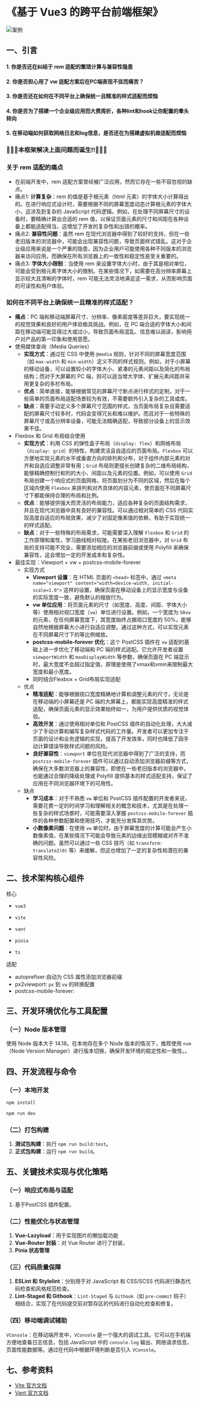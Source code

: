 # 《基于 Vue3 的跨平台前端框架》

![案例](https://p4.ssl.qhimg.com/t110b9a930112ca272bafc061bf.gif)

## 一、引言

#### 1. 你是否还在纠结于 rem 适配的繁琐计算与兼容性隐患

#### 2. 你是否担心用了 vw 适配方案后在PC端表现不佳而痛苦？

#### 3. 你是否还在如何在不同平台上确保统一且精准的样式适配而烦恼

#### 4. 你是否为了搭建一个企业级应用而大费周折，各种lint和hook让你配置的晕头转向

#### 5. 在移动端如何获取网络日志和log信息，是否还在为搭建虚拟机做适配而烦恼



### 💐💐💐本框架解决上面问题而诞生!!💐💐💐

### 关于 rem 适配的痛点

- 在前端开发中，rem 适配方案曾经被广泛应用，然而它存在一些不容忽视的缺点。
- 痛点1: **计算复杂**：rem 的值是基于根元素（html 元素）的字体大小计算得出的。在进行响应式设计时，需要根据不同的屏幕宽度动态计算根元素的字体大小，这涉及到复杂的 JavaScript 代码逻辑。例如，在处理不同屏幕尺寸的设备时，要精确计算出合适的 rem 值，以保证页面元素的尺寸和间距在各种设备上都能适配得当，这增加了开发的复杂性和出错的概率。
- 痛点2: **兼容性问题**：虽然 rem 在现代浏览器中得到了较好的支持，但在一些老旧版本的浏览器中，可能会出现兼容性问题，导致页面样式错乱。这对于企业级应用来说是一个严重的隐患，因为企业用户可能使用各种不同版本的浏览器来访问应用，而确保在所有浏览器上的一致性和稳定性是至关重要的。
- 痛点3: **字体大小限制**：当使用 rem 来设置字体大小时，由于其是相对单位，可能会受到根元素字体大小的限制。在某些情况下，如需要在高分辨率屏幕上显示较大且清晰的字体时，rem 可能无法灵活地满足这一需求，从而影响页面的可读性和用户体验。

### 如何在不同平台上确保统一且精准的样式适配？

- **痛点**：PC 端和移动端屏幕尺寸、分辨率、像素密度等差异巨大，要实现统一的视觉效果和良好的用户体验极具挑战。例如，在 PC 端合适的字体大小和间距在移动端可能显得过大或过小，导致页面布局混乱、信息难以阅读，影响用户对产品的第一印象和使用意愿。
- 使用媒体查询（Media Queries）
  - **实现方式**：通过在 CSS 中使用 `@media` 规则，针对不同的屏幕宽度范围（如 `max-width` 和 `min-width`）定义不同的样式规则。例如，对于小屏幕的移动设备，可以设置较小的字体大小、紧凑的元素间距以及简化的布局结构；而对于大屏幕的 PC 端，则可以适当增大字体、扩展元素间距并采用更复杂的多栏布局。
  - **优点**：简单直接，能够根据常见的屏幕尺寸断点进行样式的定制，对于一些简单的页面布局适配场景较为有效，不需要额外引入复杂的工具或库。
  - **缺点**：需要手动定义多个屏幕尺寸范围的样式，当页面布局复杂且需要适配的屏幕尺寸较多时，代码会变得冗长和难以维护。而且对于一些特殊的屏幕尺寸或高分辨率设备，可能无法精确适配，导致部分设备上的显示效果不佳。
- Flexbox 和 Grid 布局结合使用
  - **实现方式**：利用 CSS 的弹性盒子布局（`display: flex`）和网格布局（`display: grid`）的特性，构建灵活且自适应的页面布局。`Flexbox` 可以方便地实现元素的水平或垂直方向的排列和分布，对于组件内部元素的对齐和自适应调整非常有用；`Grid` 布局则更擅长创建复杂的二维布局结构，能够精确控制行和列的大小、间距以及元素的位置。例如，可以使用 `Grid` 布局创建一个响应式的页面网格，将页面划分为不同的区域，然后在每个区域内使用 `Flexbox` 来排列和对齐具体的内容元素，使页面在不同屏幕尺寸下都能保持合理的布局和比例。
  - **优点**：能够提供强大而灵活的布局能力，适应各种复杂的页面结构需求，并且在现代浏览器中具有良好的兼容性。可以通过相对简单的 CSS 代码实现高度自适应的布局效果，减少了对固定像素值的依赖，有助于实现统一的样式适配。
  - **缺点**：对于一些特殊的布局需求，可能需要深入理解 `Flexbox` 和 `Grid` 的工作原理和属性，学习曲线相对较陡。在某些老旧浏览器中，对 `Grid` 布局的支持可能不完全，需要添加相应的浏览器前缀或使用 Polyfill 来确保兼容性，这会增加一定的开发成本和复杂性。
- 最佳实现：Viewport + vw + postcss-mobile-forever
  - 实现方式
    - **Viewport 设置**：在 HTML 页面的 `<head>` 标签中，通过 `<meta name="viewport" content="width=device-width, initial-scale=1.0">` 这样的设置，确保页面在移动设备上的显示宽度与设备的实际宽度一致，避免默认的缩放行为。
    - **vw 单位应用**：将页面元素的尺寸（如宽度、高度、间距、字体大小等）使用相对视口宽度（`vw`）单位进行设置。例如，一个宽度为 `50vw` 的元素，在任何屏幕宽度下，其宽度始终占据视口宽度的 50%，能够自然地根据屏幕大小进行自适应调整。通过这种方式，可以实现元素在不同屏幕尺寸下的等比例缩放。
    - **postcss-mobile-forever 优化**：这个 PostCSS 插件在 `vw` 适配的基础上进一步优化了移动端和 PC 端的样式适配。它允许开发者设置 `viewportWidth` 和 `maxDisplayWidth` 等参数，确保页面在 PC 端显示时，最大宽度不会超过指定值，原理是使用了vmax和vmin来限制最大宽度和最小宽度。
    - 同时结合Flexbox + Grid布局实现适配
  - 优点
    - **精准适配**：能够根据视口宽度精确地计算和调整元素的尺寸，无论是在移动端的小屏幕还是 PC 端的大屏幕上，都能实现高度精准的样式适配，确保页面元素的显示效果始终如一，为用户提供优质的视觉体验。
    - **高效开发**：通过使用相对单位和 PostCSS 插件的自动化处理，大大减少了手动计算和编写复杂样式代码的工作量。开发者可以更加专注于页面的设计和业务逻辑的实现，提高了开发效率，同时也降低了因手动计算错误导致样式问题的风险。
    - **良好兼容性**：`viewport` 单位在现代浏览器中得到了广泛的支持，而 `postcss-mobile-forever` 插件可以通过自动添加浏览器前缀等方式，确保在大多数浏览器上的兼容性，即使在一些老旧版本的浏览器中，也能通过合理的降级处理或 Polyfill 提供基本的样式适配支持，保证了应用在不同浏览器环境下的可用性。
  - 缺点
    - **学习成本**：对于不熟悉 `vw` 单位和 PostCSS 插件配置的开发者来说，需要花费一定的时间学习和理解相关的概念和技术，尤其是在处理一些复杂的样式场景时，可能需要深入掌握 `postcss-mobile-forever` 插件的各种参数配置和使用技巧，才能充分发挥其优势。
    - **小数像素问题**：在使用 `vw` 单位时，由于屏幕宽度的计算可能会产生小数像素值，在某些情况下可能会导致元素的边缘出现模糊或对齐不准确的问题。虽然可以通过一些 CSS 技巧（如 `transform: translateZ(0)` 等）来缓解，但这也增加了一定的复杂性和潜在的兼容性风险。

## 二、技术架构核心组件

核心

- `vue3`
- `vite`

- `vant`

- `pinia` 

- `ts`

适配

- autoprefixer:自动为 CSS 属性添加浏览器前缀
- px2viewport: `px` 到 `vw` 的转换配置
- postcss-mobile-forever: 



## 三、开发环境优化与工具配置

### （一）Node 版本管理

使用 Node 版本大于 14.18。在本地存在多个 Node 版本的情况下，推荐使用 `nvm`（Node Version Manager）进行版本切换，确保开发环境的稳定性和一致性。。

## 四、开发流程与命令

### （一）本地开发

```bash
npm install

npm run dev
```

### （二）打包构建

1. **测试包构建**：执行 `npm run build:test`。
2. **正式包构建**：运行 `npm run build`。

## 五、关键技术实现与优化策略

### （一）响应式布局与适配

1. 基于PostCSS 插件配置。

### （二）性能优化与状态管理

1. **Vue-Lazyload**：用于实现图片的懒加载功能
2. **Vue-Router 封装**：对 Vue Router 进行了封装，
3. **Pinia 状态管理**

### （三）代码质量保障

1. **ESLint 和 Stylelint**：分别用于对 JavaScript 和 CSS/SCSS 代码进行静态代码检查和风格规范检查。
2. **Lint-Staged 和 Githook**：`Lint-Staged` 与 `Githook`（如 `pre-commit` 钩子）相结合，实现了在代码提交前对暂存区的代码进行自动化检查和修复。

### （四）移动端调试辅助

`VConsole`：在移动端开发中，`VConsole` 是一个强大的调试工具。它可以在手机端方便地查看日志信息，包括 JavaScript 中的 `console.log` 输出、网络请求信息、页面性能数据等。通过在代码中根据环境判断是否引入 `VConsole`。



## 七、参考资料

- [Vite 官方文档](https://cn.vitejs.dev/)
- [Vant 官方文档](https://vant-ui.github.io/vant/#/zh-CN/quickstart)